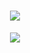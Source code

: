 <h1 align="center">
  <a href="https://sunguoqi.com/">
    <img src="https://readme-typing-svg.herokuapp.com/?lines=printf(%22Welcome World!%22);你好，世界！&center=true&size=27">
  </a>
</h1>

<div align="center">
    <img  src="https://github-readme-streak-stats.herokuapp.com/?user=zsuh&theme=dark&hide_border=true" />
</div>
